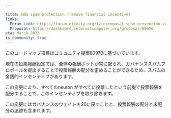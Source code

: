 ```yaml
---

title: NNS spam protection (remove financial incentive)
links:
  Forum Link: https://forum.dfinity.org/t/reproposal-spam-prevention-convert-from-system-based-rewards-to-voter-based-rewards/15352/1
  Proposal: https://dashboard.internetcomputer.org/proposal/80970
eta: March 2023
is_community: true
---
```

このロードマップ項目はコミュニティ提案80970に基づいています。

現在の投票報酬設定では、全体の報酬ポットが常に配られ、ガバナンススパムプロポールを提出することで投票報酬の配分を歪めることができるため、スパムの金銭的インセンティブがあります。

この変更により、すべてのneuron がすべてに投票したという前提で投票報酬を配分することで、このインセンティブを取り除きます。

この変更にはガバナンスのウェイトを20に戻すことと、投票報酬の配分と未配分の追跡も含まれます。

<!---

This roadmap item is based on the community proposal 80970.

In the current voting reward set-up, there is a financial incentive for spam because the overall reward pot is always handed out and by submitting governance spam propoals you can skew the voting reward allocation. 

This change removes this incentive by allocating voting rewards under the assumption that every neuron voted on everything. 

This change also includes moving the governance weight back to 20 and the tracking of allocated vs not allocated voting rewards. 

-->
